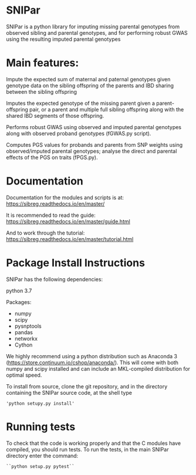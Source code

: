 # SNIPar

SNIPar is a python library for imputing missing parental genotypes from observed sibling and parental genotypes,
and for performing robust GWAS using the resulting imputed parental genotypes

# Main features:

Impute the expected sum of maternal and paternal genotypes given genotype data on the sibling
    offspring of the parents and IBD sharing between the sibling offspring

Imputes the expected genotype of the missing parent given a parent-offspring pair, or a parent and multiple full sibling
offspring along with the shared IBD segments of those offspring. 

Performs robust GWAS using observed and imputed parental genotypes along with observed proband genotypes (fGWAS.py script).

Computes PGS values for probands and parents from SNP weights using observed/imputed parental genotypes; analyse the direct and parental effects
of the PGS on traits (fPGS.py). 

# Documentation

Documentation for the modules and scripts is at: https://sibreg.readthedocs.io/en/master/

It is recommended to read the guide: https://sibreg.readthedocs.io/en/master/guide.html

And to work through the tutorial: https://sibreg.readthedocs.io/en/master/tutorial.html

# Package Install Instructions

SNIPar has the following dependencies:

python 3.7

Packages:

- numpy
- scipy
- pysnptools
- pandas
- networkx
- Cython

We highly recommend using a python distribution such as Anaconda 3 (https://store.continuum.io/cshop/anaconda/).
This will come with both numpy and scipy installed and can include an MKL-compiled distribution
for optimal speed.

To install from source, clone the git repository, and in the directory
containing the SNIPar source code, at the shell type

    'python setupy.py install'

# Running tests

To check that the code is working properly and that the C modules have compiled, you should
run tests. To run the tests, in the main SNIPar directory enter the command:

    ``python setup.py pytest``